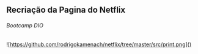 ## Recriação da Pagina do Netflix

###### Bootcamp DIO

![https://github.com/rodrigokamenach/netflix/tree/master/src/print.png]()

